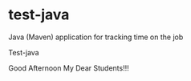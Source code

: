 # test-java
Java (Maven) application for tracking time on the job

Test-java

Good Afternoon My Dear Students!!!
